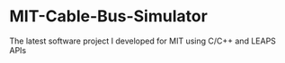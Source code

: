 # MIT-Cable-Bus-Simulator
The latest software project I developed for MIT using C/C++ and LEAPS APIs
